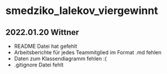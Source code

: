# smedziko_lalekov_viergewinnt

## 2022.01.20 Wittner

* README Datei hat gefehlt
* Arbeitsberichte für jedes Teammitglied im Format .md fehlen
* Daten zum Klassendiagramm fehlen :(
* .gitignore Datei fehlt
